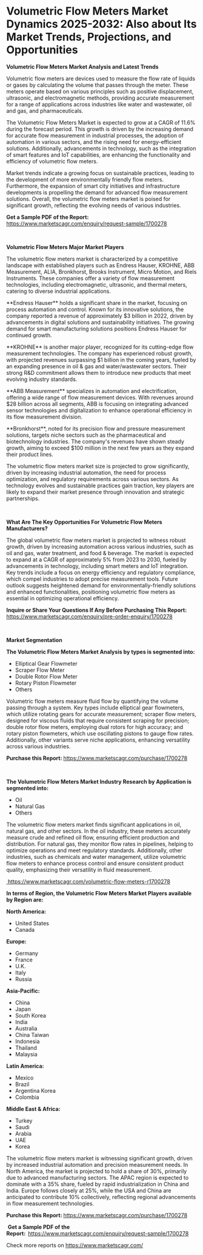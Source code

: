 <p><h1>Volumetric Flow Meters Market Dynamics 2025-2032: Also about Its Market Trends, Projections, and Opportunities</h1></p><p><strong>Volumetric Flow Meters Market Analysis and Latest Trends</strong></p>
<p><p>Volumetric flow meters are devices used to measure the flow rate of liquids or gases by calculating the volume that passes through the meter. These meters operate based on various principles such as positive displacement, ultrasonic, and electromagnetic methods, providing accurate measurement for a range of applications across industries like water and wastewater, oil and gas, and pharmaceuticals.</p><p>The Volumetric Flow Meters Market is expected to grow at a CAGR of 11.6% during the forecast period. This growth is driven by the increasing demand for accurate flow measurement in industrial processes, the adoption of automation in various sectors, and the rising need for energy-efficient solutions. Additionally, advancements in technology, such as the integration of smart features and IoT capabilities, are enhancing the functionality and efficiency of volumetric flow meters.</p><p>Market trends indicate a growing focus on sustainable practices, leading to the development of more environmentally friendly flow meters. Furthermore, the expansion of smart city initiatives and infrastructure developments is propelling the demand for advanced flow measurement solutions. Overall, the volumetric flow meters market is poised for significant growth, reflecting the evolving needs of various industries.</p></p>
<p><strong>Get a Sample PDF of the Report:&nbsp;</strong> <a href="https://www.marketscagr.com/enquiry/request-sample/1700278?utm_campaign=2304&utm_medium=2&utm_source=Github&utm_content=ia&utm_term=08042025&utm_id=volumetric-flow-meters">https://www.marketscagr.com/enquiry/request-sample/1700278</a></p>
<p>&nbsp;</p>
<p><strong>Volumetric Flow Meters Major Market Players</strong></p>
<p><p>The volumetric flow meters market is characterized by a competitive landscape with established players such as Endress Hauser, KROHNE, ABB Measurement, ALIA, Bronkhorst, Brooks Instrument, Micro Motion, and Riels Instruments. These companies offer a variety of flow measurement technologies, including electromagnetic, ultrasonic, and thermal meters, catering to diverse industrial applications.</p><p>**Endress Hauser** holds a significant share in the market, focusing on process automation and control. Known for its innovative solutions, the company reported a revenue of approximately $3 billion in 2022, driven by advancements in digital solutions and sustainability initiatives. The growing demand for smart manufacturing solutions positions Endress Hauser for continued growth.</p><p>**KROHNE** is another major player, recognized for its cutting-edge flow measurement technologies. The company has experienced robust growth, with projected revenues surpassing $1 billion in the coming years, fueled by an expanding presence in oil & gas and water/wastewater sectors. Their strong R&D commitment allows them to introduce new products that meet evolving industry standards.</p><p>**ABB Measurement** specializes in automation and electrification, offering a wide range of flow measurement devices. With revenues around $28 billion across all segments, ABB is focusing on integrating advanced sensor technologies and digitalization to enhance operational efficiency in its flow measurement division.</p><p>**Bronkhorst**, noted for its precision flow and pressure measurement solutions, targets niche sectors such as the pharmaceutical and biotechnology industries. The company's revenues have shown steady growth, aiming to exceed $100 million in the next few years as they expand their product lines.</p><p>The volumetric flow meters market size is projected to grow significantly, driven by increasing industrial automation, the need for process optimization, and regulatory requirements across various sectors. As technology evolves and sustainable practices gain traction, key players are likely to expand their market presence through innovation and strategic partnerships.</p></p>
<p>&nbsp;</p>
<p><strong>What Are The Key Opportunities For Volumetric Flow Meters Manufacturers?</strong></p>
<p><p>The global volumetric flow meters market is projected to witness robust growth, driven by increasing automation across various industries, such as oil and gas, water treatment, and food & beverage. The market is expected to expand at a CAGR of approximately 5% from 2023 to 2030, fueled by advancements in technology, including smart meters and IoT integration. Key trends include a focus on energy efficiency and regulatory compliance, which compel industries to adopt precise measurement tools. Future outlook suggests heightened demand for environmentally-friendly solutions and enhanced functionalities, positioning volumetric flow meters as essential in optimizing operational efficiency.</p></p>
<p><strong>Inquire or Share Your Questions If Any Before Purchasing This Report:</strong> <a href="https://www.marketscagr.com/enquiry/pre-order-enquiry/1700278?utm_campaign=2304&utm_medium=2&utm_source=Github&utm_content=ia&utm_term=08042025&utm_id=volumetric-flow-meters">https://www.marketscagr.com/enquiry/pre-order-enquiry/1700278</a></p>
<p>&nbsp;</p>
<p><strong>Market Segmentation</strong></p>
<p><strong>The Volumetric Flow Meters Market Analysis by types is segmented into:</strong></p>
<p><ul><li>Elliptical Gear Flowmeter</li><li>Scraper Flow Meter</li><li>Double Rotor Flow Meter</li><li>Rotary Piston Flowmeter</li><li>Others</li></ul></p>
<p><p>Volumetric flow meters measure fluid flow by quantifying the volume passing through a system. Key types include elliptical gear flowmeters, which utilize rotating gears for accurate measurement; scraper flow meters, designed for viscous fluids that require consistent scraping for precision; double rotor flow meters, employing dual rotors for high accuracy; and rotary piston flowmeters, which use oscillating pistons to gauge flow rates. Additionally, other variants serve niche applications, enhancing versatility across various industries.</p></p>
<p><strong>Purchase this Report:&nbsp;</strong><a href="https://www.marketscagr.com/purchase/1700278?utm_campaign=2304&utm_medium=2&utm_source=Github&utm_content=ia&utm_term=08042025&utm_id=volumetric-flow-meters">https://www.marketscagr.com/purchase/1700278</a></p>
<p>&nbsp;</p>
<p><strong>The Volumetric Flow Meters Market Industry Research by Application is segmented into:</strong></p>
<p><ul><li>Oil</li><li>Natural Gas</li><li>Others</li></ul></p>
<p><p>The volumetric flow meters market finds significant applications in oil, natural gas, and other sectors. In the oil industry, these meters accurately measure crude and refined oil flow, ensuring efficient production and distribution. For natural gas, they monitor flow rates in pipelines, helping to optimize operations and meet regulatory standards. Additionally, other industries, such as chemicals and water management, utilize volumetric flow meters to enhance process control and ensure consistent product quality, emphasizing their versatility in fluid measurement.</p></p>
<p><a href="https://www.marketscagr.com/volumetric-flow-meters-r1700278?utm_campaign=2304&utm_medium=2&utm_source=Github&utm_content=ia&utm_term=08042025&utm_id=volumetric-flow-meters">&nbsp;https://www.marketscagr.com/volumetric-flow-meters-r1700278</a></p>
<p><strong>In terms of Region, the Volumetric Flow Meters Market Players available by Region are:</strong></p>
<p>
    <p> <strong> North America: </strong>
        <ul>
            <li>United States</li>
            <li>Canada</li>
        </ul>
        </p> 
    <p> <strong> Europe: </strong>
        <ul>
            <li>Germany</li>
            <li>France</li>
            <li>U.K.</li>
            <li>Italy</li>
            <li>Russia</li>
        </ul>
        </p> 
    <p> <strong> Asia-Pacific: </strong>
        <ul>
            <li>China</li>
            <li>Japan</li>
            <li>South Korea</li>
            <li>India</li>
            <li>Australia</li>
            <li>China Taiwan</li>
            <li>Indonesia</li>
            <li>Thailand</li>
            <li>Malaysia</li>
        </ul>
        </p> 
    <p> <strong> Latin America: </strong>
        <ul>
            <li>Mexico</li>
            <li>Brazil</li>
            <li>Argentina Korea</li>
            <li>Colombia</li>
        </ul>
        </p> 
    <p> <strong> Middle East & Africa: </strong>
        <ul>
            <li>Turkey</li>
            <li>Saudi</li>
            <li>Arabia</li>
            <li>UAE</li>
            <li>Korea</li>
        </ul>
    </p>
    </p>
<p><p>The volumetric flow meters market is witnessing significant growth, driven by increased industrial automation and precision measurement needs. In North America, the market is projected to hold a share of 30%, primarily due to advanced manufacturing sectors. The APAC region is expected to dominate with a 35% share, fueled by rapid industrialization in China and India. Europe follows closely at 25%, while the USA and China are anticipated to contribute 10% collectively, reflecting regional advancements in flow measurement technologies.</p></p>
<p><strong>Purchase this Report: </strong><a href="https://www.marketscagr.com/purchase/1700278?utm_campaign=2304&utm_medium=2&utm_source=Github&utm_content=ia&utm_term=08042025&utm_id=volumetric-flow-meters">https://www.marketscagr.com/purchase/1700278</a></p>
<p>&nbsp;<strong>Get a Sample PDF of the Report:&nbsp;&nbsp;</strong><a href="https://www.marketscagr.com/enquiry/request-sample/1700278?utm_campaign=2304&utm_medium=2&utm_source=Github&utm_content=ia&utm_term=08042025&utm_id=volumetric-flow-meters">https://www.marketscagr.com/enquiry/request-sample/1700278</a></p>
<p><strong></strong></p>
<p>Check more reports on <a href="https://www.marketscagr.com/?utm_campaign=2304&utm_medium=2&utm_source=Github&utm_content=ia&utm_term=08042025&utm_id=volumetric-flow-meters">https://www.marketscagr.com/</a></p>